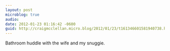 ```yaml
---
layout: post
microblog: true
audio: 
date: 2012-01-23 01:16:42 -0600
guid: http://craigmcclellan.micro.blog/2012/01/23/t161346601581940738.html
---
```

Bathroom huddle with the wife and my snuggie.
